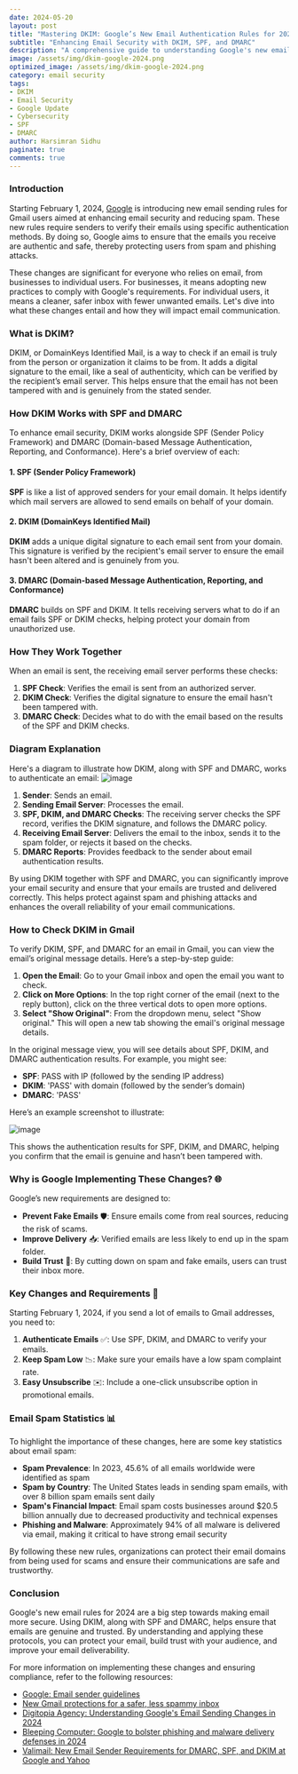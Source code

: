 ```yaml
---
date: 2024-05-20
layout: post
title: "Mastering DKIM: Google’s New Email Authentication Rules for 2024 Explained"
subtitle: "Enhancing Email Security with DKIM, SPF, and DMARC"
description: "A comprehensive guide to understanding Google's new email sender requirements for 2024, with a focus on implementing DKIM to enhance email security and reduce spam."
image: /assets/img/dkim-google-2024.png
optimized_image: /assets/img/dkim-google-2024.png
category: email security
tags:
- DKIM
- Email Security
- Google Update
- Cybersecurity
- SPF
- DMARC
author: Harsimran Sidhu
paginate: true
comments: true
---
```


### Introduction

Starting February 1, 2024, [Google](https://blog.google/products/gmail/gmail-security-authentication-spam-protection/) is introducing new email sending rules for Gmail users aimed at enhancing email security and reducing spam. These new rules require senders to verify their emails using specific authentication methods. By doing so, Google aims to ensure that the emails you receive are authentic and safe, thereby protecting users from spam and phishing attacks.

These changes are significant for everyone who relies on email, from businesses to individual users. For businesses, it means adopting new practices to comply with Google's requirements. For individual users, it means a cleaner, safer inbox with fewer unwanted emails. Let's dive into what these changes entail and how they will impact email communication.

### What is DKIM?

DKIM, or DomainKeys Identified Mail, is a way to check if an email is truly from the person or organization it claims to be from. It adds a digital signature to the email, like a seal of authenticity, which can be verified by the recipient’s email server. This helps ensure that the email has not been tampered with and is genuinely from the stated sender.

### How DKIM Works with SPF and DMARC

To enhance email security, DKIM works alongside SPF (Sender Policy Framework) and DMARC (Domain-based Message Authentication, Reporting, and Conformance). Here's a brief overview of each:

#### 1. SPF (Sender Policy Framework)

**SPF** is like a list of approved senders for your email domain. It helps identify which mail servers are allowed to send emails on behalf of your domain.

#### 2. DKIM (DomainKeys Identified Mail)

**DKIM** adds a unique digital signature to each email sent from your domain. This signature is verified by the recipient's email server to ensure the email hasn't been altered and is genuinely from you.

#### 3. DMARC (Domain-based Message Authentication, Reporting, and Conformance)

**DMARC** builds on SPF and DKIM. It tells receiving servers what to do if an email fails SPF or DKIM checks, helping protect your domain from unauthorized use.

### How They Work Together

When an email is sent, the receiving email server performs these checks:
1. **SPF Check**: Verifies the email is sent from an authorized server.
2. **DKIM Check**: Verifies the digital signature to ensure the email hasn't been tampered with.
3. **DMARC Check**: Decides what to do with the email based on the results of the SPF and DKIM checks.

### Diagram Explanation

Here's a diagram to illustrate how DKIM, along with SPF and DMARC, works to authenticate an email:
![image](https://github.com/PKHarsimran/PKHarsimran.github.io/assets/22066581/b9acfad6-5fa7-456a-8225-1dfb8f9b8579)

1. **Sender**: Sends an email.
2. **Sending Email Server**: Processes the email.
3. **SPF, DKIM, and DMARC Checks**: The receiving server checks the SPF record, verifies the DKIM signature, and follows the DMARC policy.
4. **Receiving Email Server**: Delivers the email to the inbox, sends it to the spam folder, or rejects it based on the checks.
5. **DMARC Reports**: Provides feedback to the sender about email authentication results.

By using DKIM together with SPF and DMARC, you can significantly improve your email security and ensure that your emails are trusted and delivered correctly. This helps protect against spam and phishing attacks and enhances the overall reliability of your email communications.

### How to Check DKIM in Gmail

To verify DKIM, SPF, and DMARC for an email in Gmail, you can view the email’s original message details. Here’s a step-by-step guide:

1. **Open the Email**: Go to your Gmail inbox and open the email you want to check.
2. **Click on More Options**: In the top right corner of the email (next to the reply button), click on the three vertical dots to open more options.
3. **Select "Show Original"**: From the dropdown menu, select "Show original." This will open a new tab showing the email's original message details.

In the original message view, you will see details about SPF, DKIM, and DMARC authentication results. For example, you might see:

- **SPF**: PASS with IP (followed by the sending IP address)
- **DKIM**: 'PASS' with domain (followed by the sender’s domain)
- **DMARC**: 'PASS'

Here’s an example screenshot to illustrate:

![image](https://github.com/PKHarsimran/PKHarsimran.github.io/assets/22066581/59662aec-8b12-4737-aebf-6d04f5ab035a)


This shows the authentication results for SPF, DKIM, and DMARC, helping you confirm that the email is genuine and hasn’t been tampered with.

### Why is Google Implementing These Changes? 🌐

Google’s new requirements are designed to:
- **Prevent Fake Emails** 🛡️: Ensure emails come from real sources, reducing the risk of scams.
- **Improve Delivery** 📥: Verified emails are less likely to end up in the spam folder.
- **Build Trust** 🤝: By cutting down on spam and fake emails, users can trust their inbox more.

### Key Changes and Requirements 📝

Starting February 1, 2024, if you send a lot of emails to Gmail addresses, you need to:
1. **Authenticate Emails** ✅: Use SPF, DKIM, and DMARC to verify your emails.
2. **Keep Spam Low** 📉: Make sure your emails have a low spam complaint rate.
3. **Easy Unsubscribe** ✉️: Include a one-click unsubscribe option in promotional emails.

### Email Spam Statistics 📊

To highlight the importance of these changes, here are some key statistics about email spam:
- **Spam Prevalence**: In 2023, 45.6% of all emails worldwide were identified as spam
- **Spam by Country**: The United States leads in sending spam emails, with over 8 billion spam emails sent daily
- **Spam's Financial Impact**: Email spam costs businesses around $20.5 billion annually due to decreased productivity and technical expenses
- **Phishing and Malware**: Approximately 94% of all malware is delivered via email, making it critical to have strong email security

By following these new rules, organizations can protect their email domains from being used for scams and ensure their communications are safe and trustworthy.


### Conclusion

Google's new email rules for 2024 are a big step towards making email more secure. Using DKIM, along with SPF and DMARC, helps ensure that emails are genuine and trusted. By understanding and applying these protocols, you can protect your email, build trust with your audience, and improve your email deliverability.

For more information on implementing these changes and ensuring compliance, refer to the following resources:
- [Google: Email sender guidelines](https://support.google.com/a/answer/81126?hl=en)
- [New Gmail protections for a safer, less spammy inbox](https://blog.google/products/gmail/gmail-security-authentication-spam-protection/)
- [Digitopia Agency: Understanding Google's Email Sending Changes in 2024](https://www.digitopia.agency/blog/understanding-googles-email-sending-changes-in-2024-a-guide-to-spf-dkim-and-dmarc)
- [Bleeping Computer: Google to bolster phishing and malware delivery defenses in 2024](https://www.bleepingcomputer.com/news/google/google-now-blocks-spoofed-emails-for-better-phishing-protection/)
- [Valimail: New Email Sender Requirements for DMARC, SPF, and DKIM at Google and Yahoo](https://support.valimail.com/en/articles/9143173-google-yahoo-email-authentication-requirements-for-bulk-senders)
